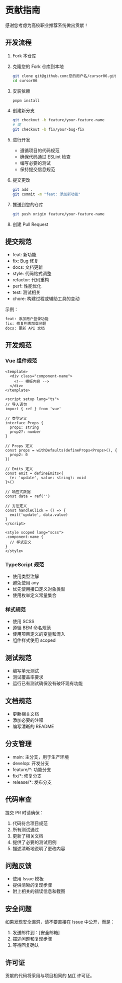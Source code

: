 # 贡献指南

感谢您考虑为高校职业推荐系统做出贡献！

## 开发流程

1. Fork 本仓库
2. 克隆您的 Fork 仓库到本地
   ```bash
   git clone git@github.com:您的用户名/cursor06.git
   cd cursor06
   ```

3. 安装依赖
   ```bash
   pnpm install
   ```

4. 创建新分支
   ```bash
   git checkout -b feature/your-feature-name
   # 或
   git checkout -b fix/your-bug-fix
   ```

5. 进行开发
   - 遵循项目的代码规范
   - 确保代码通过 ESLint 检查
   - 编写必要的测试
   - 保持提交信息规范

6. 提交更改
   ```bash
   git add .
   git commit -m "feat: 添加新功能"
   ```

7. 推送到您的仓库
   ```bash
   git push origin feature/your-feature-name
   ```

8. 创建 Pull Request

## 提交规范

- feat: 新功能
- fix: Bug 修复
- docs: 文档更新
- style: 代码格式调整
- refactor: 代码重构
- perf: 性能优化
- test: 测试相关
- chore: 构建过程或辅助工具的变动

示例：
```bash
feat: 添加用户登录功能
fix: 修复列表加载问题
docs: 更新 API 文档
```

## 开发规范

### Vue 组件规范

```vue
<template>
  <div class="component-name">
    <!-- 模板内容 -->
  </div>
</template>

<script setup lang="ts">
// 导入语句
import { ref } from 'vue'

// 类型定义
interface Props {
  prop1: string
  prop2?: number
}

// Props 定义
const props = withDefaults(defineProps<Props>(), {
  prop2: 0
})

// Emits 定义
const emit = defineEmits<{
  (e: 'update', value: string): void
}>()

// 响应式数据
const data = ref('')

// 方法定义
const handleClick = () => {
  emit('update', data.value)
}
</script>

<style scoped lang="scss">
.component-name {
  // 样式定义
}
</style>
```

### TypeScript 规范

- 使用类型注解
- 避免使用 any
- 优先使用接口定义对象类型
- 使用枚举定义常量集合

### 样式规范

- 使用 SCSS
- 遵循 BEM 命名规范
- 使用项目定义的变量和混入
- 组件样式使用 scoped

## 测试规范

- 编写单元测试
- 测试覆盖率要求
- 运行已有测试确保没有破坏现有功能

## 文档规范

- 更新相关文档
- 添加必要的注释
- 编写清晰的 README

## 分支管理

- main: 主分支，用于生产环境
- develop: 开发分支
- feature/*: 功能分支
- fix/*: 修复分支
- release/*: 发布分支

## 代码审查

提交 PR 时请确保：

1. 代码符合项目规范
2. 所有测试通过
3. 更新了相关文档
4. 提供了必要的测试用例
5. 描述清晰地说明了更改内容

## 问题反馈

- 使用 Issue 模板
- 提供清晰的复现步骤
- 附上相关的错误信息和截图

## 安全问题

如果发现安全漏洞，请不要直接在 Issue 中公开，而是：

1. 发送邮件到：[安全邮箱]
2. 描述问题和复现步骤
3. 等待回复确认

## 许可证

贡献的代码将采用与项目相同的 [MIT](LICENSE) 许可证。 